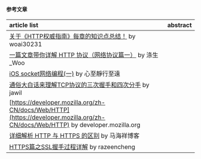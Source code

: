 #### 参考文章
article list | abstract
:-- | :--:
[关于《HTTP权威指南》每章的知识点总结！](https://github.com/woai30231/http) by woai30231 |
[一篇文章带你详解 HTTP 协议（网络协议篇一）](http://www.jianshu.com/p/6e9e4156ece3) by 涤生_Woo |
[iOS socket网络编程(一)](http://www.jianshu.com/p/0a050f098a1e) by 心至靜行至遠 |
[通俗大白话来理解TCP协议的三次握手和四次分手](https://github.com/jawil/blog/issues/14) by jawil |
[https://developer.mozilla.org/zh-CN/docs/Web/HTTP](https://developer.mozilla.org/zh-CN/docs/Web/HTTP) by developer.mozilla.org |
[详细解析 HTTP 与 HTTPS 的区别](https://juejin.im/entry/58d7635e5c497d0057fae036) by 马海祥博客 |
[HTTPS篇之SSL握手过程详解](https://razeencheng.com/post/ssl-handshake-detail.html) by razeencheng |